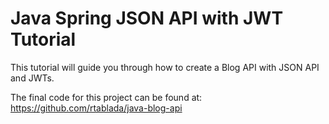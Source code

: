 # Java Spring JSON API with JWT Tutorial

This tutorial will guide you through how to create a Blog API with JSON API and JWTs.

The final code for this project can be found at: https://github.com/rtablada/java-blog-api
